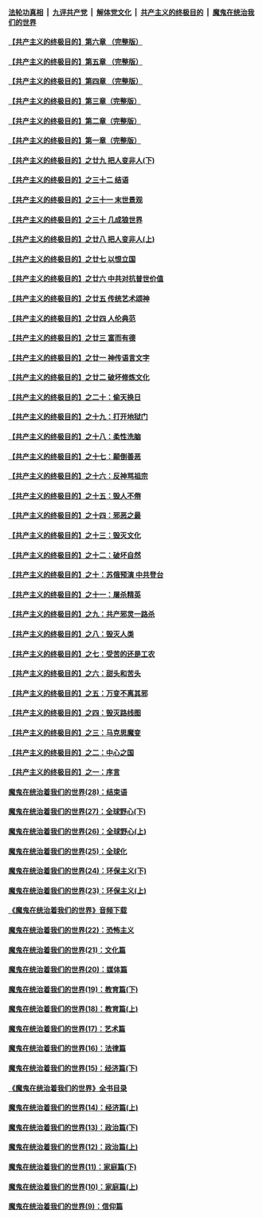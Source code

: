 

####  [法轮功真相](../../../../basic/blob/master/README.md?t=04290601) &nbsp;|&nbsp; [九评共产党](../../../../9ping.md/blob/master/README.md?t=04290601) &nbsp;|&nbsp; [解体党文化](../../../../jtdwh.md/blob/master/README.md?t=04290601)  &nbsp;|&nbsp; [共产主义的终极目的](../../../../gczydzjmd.md/blob/master/README.md?t=04290601) &nbsp;|&nbsp; [魔鬼在统治我们的世界](../../../../mgztzwmdsj.md/blob/master/README.md?t=04290601) 

#### [【共产主义的终极目的】第六章 （完整版）](../pages/nsc422/n11428913.md?t=04290601) 

#### [【共产主义的终极目的】第五章 （完整版）](../pages/nsc422/n11428912.md?t=04290601) 

#### [【共产主义的终极目的】第四章 （完整版）](../pages/nsc422/n11428907.md?t=04290601) 

#### [【共产主义的终极目的】第三章（完整版）](../pages/nsc422/n11428848.md?t=04290601) 

#### [【共产主义的终极目的】第二章（完整版）](../pages/nsc422/n11428831.md?t=04290601) 

#### [【共产主义的终极目的】第一章（完整版）](../pages/nsc422/n11417651.md?t=04290601) 

#### [【共产主义的终极目的】之廿九 把人变非人(下)](../pages/nsc422/n11344140.md?t=04290601) 

#### [【共产主义的终极目的】之三十二 结语](../pages/nsc422/n11360535.md?t=04290601) 

#### [【共产主义的终极目的】之三十一 末世景观](../pages/nsc422/n11351129.md?t=04290601) 

#### [【共产主义的终极目的】之三十 几成狼世界](../pages/nsc422/n11348280.md?t=04290601) 

#### [【共产主义的终极目的】之廿八 把人变非人(上)](../pages/nsc422/n11340492.md?t=04290601) 

#### [【共产主义的终极目的】之廿七 以恨立国](../pages/nsc422/n11336944.md?t=04290601) 

#### [【共产主义的终极目的】之廿六 中共对抗普世价值](../pages/nsc422/n11324785.md?t=04290601) 

#### [【共产主义的终极目的】之廿五 传统艺术颂神](../pages/nsc422/n11296396.md?t=04290601) 

#### [【共产主义的终极目的】之廿四 人伦典范](../pages/nsc422/n11296397.md?t=04290601) 

#### [【共产主义的终极目的】之廿三 富而有德](../pages/nsc422/n11283598.md?t=04290601) 

#### [【共产主义的终极目的】之廿一 神传语言文字](../pages/nsc422/n11263265.md?t=04290601) 

#### [【共产主义的终极目的】之廿二 破坏修炼文化](../pages/nsc422/n11245728.md?t=04290601) 

#### [【共产主义的终极目的】之二十：偷天换日](../pages/nsc422/n11238846.md?t=04290601) 

#### [【共产主义的终极目的】之十九：打开地狱门](../pages/nsc422/n11206376.md?t=04290601) 

#### [【共产主义的终极目的】之十八：柔性洗脑](../pages/nsc422/n11199994.md?t=04290601) 

#### [【共产主义的终极目的】之十七：颠倒善恶](../pages/nsc422/n11179782.md?t=04290601) 

#### [【共产主义的终极目的】之十六：反神骂祖宗](../pages/nsc422/n11166798.md?t=04290601) 

#### [【共产主义的终极目的】之十五：毁人不倦](../pages/nsc422/n11166792.md?t=04290601) 

#### [【共产主义的终极目的】之十四：邪恶之最](../pages/nsc422/n11150249.md?t=04290601) 

#### [【共产主义的终极目的】之十三：毁灭文化](../pages/nsc422/n11135227.md?t=04290601) 

#### [【共产主义的终极目的】之十二：破坏自然](../pages/nsc422/n11135214.md?t=04290601) 

#### [【共产主义的终极目的】之十：苏俄预演 中共登台](../pages/nsc422/n11118424.md?t=04290601) 

#### [【共产主义的终极目的】之十一：屠杀精英](../pages/nsc422/n11118442.md?t=04290601) 

#### [【共产主义的终极目的】之九：共产邪灵一路杀](../pages/nsc422/n11114139.md?t=04290601) 

#### [【共产主义的终极目的】之八：毁灭人类](../pages/nsc422/n11108503.md?t=04290601) 

#### [【共产主义的终极目的】之七：受苦的还是工农](../pages/nsc422/n11101809.md?t=04290601) 

#### [【共产主义的终极目的】之六：甜头和苦头](../pages/nsc422/n11096971.md?t=04290601) 

#### [【共产主义的终极目的】之五：万变不离其邪](../pages/nsc422/n11091285.md?t=04290601) 

#### [【共产主义的终极目的】之四：毁灭路线图](../pages/nsc422/n11086284.md?t=04290601) 

#### [【共产主义的终极目的】之三：马克思魔变](../pages/nsc422/n11061941.md?t=04290601) 

#### [【共产主义的终极目的】之二：中心之国](../pages/nsc422/n11047728.md?t=04290601) 

#### [【共产主义的终极目的】之一：序言](../pages/nsc422/n11086077.md?t=04290601) 

#### [魔鬼在统治着我们的世界(28)：结束语](../pages/nsc422/n10936246.md?t=04290601) 

#### [魔鬼在统治着我们的世界(27)：全球野心(下)](../pages/nsc422/n10928319.md?t=04290601) 

#### [魔鬼在统治着我们的世界(26)：全球野心(上)](../pages/nsc422/n10900318.md?t=04290601) 

#### [魔鬼在统治着我们的世界(25)：全球化](../pages/nsc422/n10788205.md?t=04290601) 

#### [魔鬼在统治着我们的世界(24)：环保主义(下)](../pages/nsc422/n10695307.md?t=04290601) 

#### [魔鬼在统治着我们的世界(23)：环保主义(上)](../pages/nsc422/n10688613.md?t=04290601) 

#### [《魔鬼在统治着我们的世界》音频下载](../pages/nsc422/n10635553.md?t=04290601) 

#### [魔鬼在统治着我们的世界(22)：恐怖主义](../pages/nsc422/n10614727.md?t=04290601) 

#### [魔鬼在统治着我们的世界(21)：文化篇](../pages/nsc422/n10597706.md?t=04290601) 

#### [魔鬼在统治着我们的世界(20)：媒体篇](../pages/nsc422/n10586579.md?t=04290601) 

#### [魔鬼在统治着我们的世界(19)：教育篇(下)](../pages/nsc422/n10564808.md?t=04290601) 

#### [魔鬼在统治着我们的世界(18)：教育篇(上)](../pages/nsc422/n10526970.md?t=04290601) 

#### [魔鬼在统治着我们的世界(17)：艺术篇](../pages/nsc422/n10499093.md?t=04290601) 

#### [魔鬼在统治着我们的世界(16)：法律篇](../pages/nsc422/n10485969.md?t=04290601) 

#### [魔鬼在统治着我们的世界(15)：经济篇(下)](../pages/nsc422/n10469975.md?t=04290601) 

#### [《魔鬼在统治着我们的世界》全书目录](../pages/nsc422/n10464261.md?t=04290601) 

#### [魔鬼在统治着我们的世界(14)：经济篇(上)](../pages/nsc422/n10457370.md?t=04290601) 

#### [魔鬼在统治着我们的世界(13)：政治篇(下)](../pages/nsc422/n10448270.md?t=04290601) 

#### [魔鬼在统治着我们的世界(12)：政治篇(上)](../pages/nsc422/n10444576.md?t=04290601) 

#### [魔鬼在统治着我们的世界(11)：家庭篇(下)](../pages/nsc422/n10440961.md?t=04290601) 

#### [魔鬼在统治着我们的世界(10)：家庭篇(上)](../pages/nsc422/n10435448.md?t=04290601) 

#### [魔鬼在统治着我们的世界(9)：信仰篇](../pages/nsc422/n10432159.md?t=04290601) 

